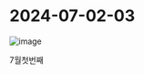 # 2024-07-02-03

![image](https://github.com/user-attachments/assets/c864408f-67ec-4607-b7b1-08c57f64231b)

7월첫번째